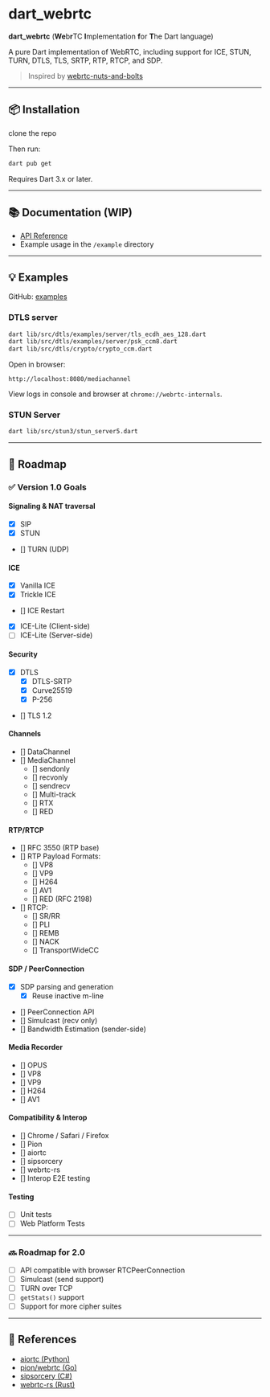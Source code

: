 
# dart_webrtc

**dart_webrtc** (**We**b**r**TC **I**mplementation **f**or **T**he Dart language)

A pure Dart implementation of WebRTC, including support for ICE, STUN, TURN, DTLS, TLS, SRTP, RTP, RTCP, and SDP.

> Inspired by [webrtc-nuts-and-bolts](https://github.com/adalkiran/webrtc-nuts-and-bolts)

---

## 📦 Installation

clone the repo


Then run:

```bash
dart pub get
```

Requires Dart 3.x or later.

---

## 📚 Documentation (WIP)

- [API Reference](https://pub.dev/documentation/webrtc_dart/latest/)
- Example usage in the `/example` directory

---

## 💡 Examples

GitHub: [examples](https://github.com/your-repo/webrtc_dart/tree/main/example)

### DTLS server

```bash
dart lib/src/dtls/examples/server/tls_ecdh_aes_128.dart
dart lib/src/dtls/examples/server/psk_ccm8.dart
dart lib/src/dtls/crypto/crypto_ccm.dart
```

Open in browser:

```
http://localhost:8080/mediachannel
```

View logs in console and browser at `chrome://webrtc-internals`.

### STUN Server

```bash
dart lib/src/stun3/stun_server5.dart
```



---

## 🎯 Roadmap

### ✅ Version 1.0 Goals

#### Signaling & NAT traversal

- [x] SIP
- [x] STUN
- [] TURN (UDP)

#### ICE

- [x] Vanilla ICE
- [x] Trickle ICE
- [] ICE Restart
- [x] ICE-Lite (Client-side)
- [ ] ICE-Lite (Server-side)

#### Security

- [x] DTLS
  - [x] DTLS-SRTP
  - [x] Curve25519
  - [x] P-256
- [] TLS 1.2

#### Channels

- [] DataChannel
- [] MediaChannel
  - [] sendonly
  - [] recvonly
  - [] sendrecv
  - [] Multi-track
  - [] RTX
  - [] RED

#### RTP/RTCP

- [] RFC 3550 (RTP base)
- [] RTP Payload Formats:
  - [] VP8
  - [] VP9
  - [] H264
  - [] AV1
  - [] RED (RFC 2198)
- [] RTCP:
  - [] SR/RR
  - [] PLI
  - [] REMB
  - [] NACK
  - [] TransportWideCC

#### SDP / PeerConnection

- [x] SDP parsing and generation
  - [x] Reuse inactive m-line
- [] PeerConnection API
- [] Simulcast (recv only)
- [] Bandwidth Estimation (sender-side)

#### Media Recorder

- [] OPUS
- [] VP8
- [] VP9
- [] H264
- [] AV1

#### Compatibility & Interop

- [] Chrome / Safari / Firefox
- [] Pion
- [] aiortc
- [] sipsorcery
- [] webrtc-rs
- [] Interop E2E testing

#### Testing

- [ ] Unit tests
- [ ] Web Platform Tests

---

### 🔜 Roadmap for 2.0

- [ ] API compatible with browser RTCPeerConnection
- [ ] Simulcast (send support)
- [ ] TURN over TCP
- [ ] `getStats()` support
- [ ] Support for more cipher suites

---

## 🔗 References

- [aiortc (Python)](https://github.com/aiortc/aiortc)
- [pion/webrtc (Go)](https://github.com/pion/webrtc)
- [sipsorcery (C#)](https://github.com/sipsorcery/sipsorcery)
- [webrtc-rs (Rust)](https://github.com/webrtc-rs/webrtc)
